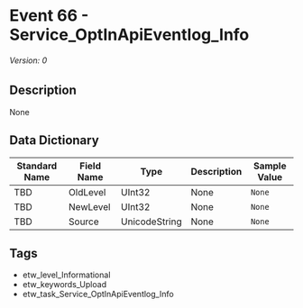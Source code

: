 # Event 66 - Service_OptInApiEventlog_Info
###### Version: 0

## Description
None

## Data Dictionary
|Standard Name|Field Name|Type|Description|Sample Value|
|---|---|---|---|---|
|TBD|OldLevel|UInt32|None|`None`|
|TBD|NewLevel|UInt32|None|`None`|
|TBD|Source|UnicodeString|None|`None`|

## Tags
* etw_level_Informational
* etw_keywords_Upload
* etw_task_Service_OptInApiEventlog_Info